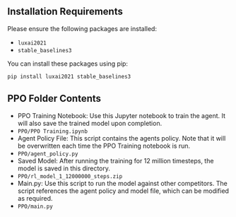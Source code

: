 ## Installation Requirements
Please ensure the following packages are installed:
- `luxai2021`
- `stable_baselines3`

You can install these packages using pip:
```bash
pip install luxai2021 stable_baselines3
```
## PPO Folder Contents
- PPO Training Notebook: Use this Jupyter notebook to train the agent. It will also save the trained model upon completion.
- `PPO/PPO Training.ipynb`
- Agent Policy File: This script contains the agents policy. Note that it will be overwritten each time the PPO Training notebook is run.
- `PPO/agent_policy.py`
- Saved Model: After running the training for 12 million timesteps, the model is saved in this directory.
- `PPO/rl_model_1_12000000_steps.zip`
- Main.py: Use this script to run the model against other competitors. The script references the agent policy and model file, which can be modified as required.
- `PPO/main.py`
